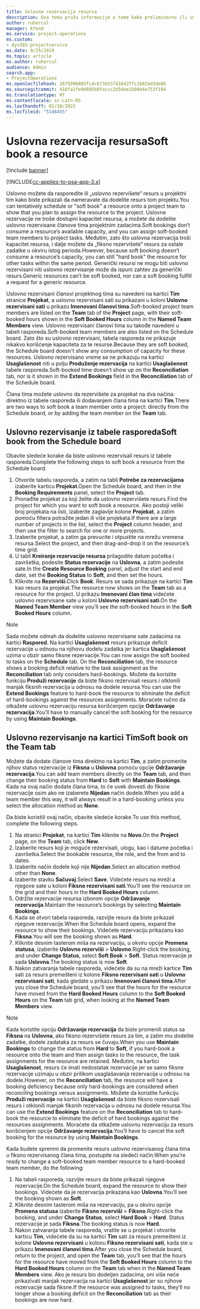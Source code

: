 ```yaml
---
title: Uslovna rezervacija resursa
description: Ova tema pruža informacije o tome kako preliminarno ili uslovno rezervisati članove projektnog tima.
author: ruhercul
manager: kfend
ms.service: project-operations
ms.custom:
- dyn365-projectservice
ms.date: 9/25/2019
ms.topic: article
ms.author: ruhercul
audience: Admin
search.app:
- ProjectOperations
ms.openlocfilehash: 2675096085fc4c673d15741042ffc1b82ed3de8b
ms.sourcegitcommit: 418fa1fe9d605b8faccc2d5dee1b04b4e753f194
ms.translationtype: HT
ms.contentlocale: sr-Latn-RS
ms.lasthandoff: 02/10/2021
ms.locfileid: "5146455"
---
```

# <a name="soft-book-a-resource"></a><span data-ttu-id="3f584-103">Uslovna rezervacija resursa</span><span class="sxs-lookup"><span data-stu-id="3f584-103">Soft book a resource</span></span>

[!include [banner](../includes/psa-now-project-operations.md)]

[!INCLUDE[cc-applies-to-psa-app-3.x](../includes/cc-applies-to-psa-app-3x.md)]

<span data-ttu-id="3f584-104">Uslovno možete da rasporedite ili „uslovno rezervišete“ resurs u projektni tim kako biste prikazali da nameravate da dodelite resurs tom projektu.</span><span class="sxs-lookup"><span data-stu-id="3f584-104">You can tentatively schedule or "soft book" a resource onto a project team to show that you plan to assign the resource to the project.</span></span> <span data-ttu-id="3f584-105">Uslovne rezervacije ne troše dostupni kapacitet resursa, a možete da dodelite uslovno rezervisane članove tima projektnim zadacima.</span><span class="sxs-lookup"><span data-stu-id="3f584-105">Soft bookings don’t consume a resource’s available capacity, and you can assign soft-booked team members to project tasks.</span></span> <span data-ttu-id="3f584-106">Međutim, zato što uslovna rezervacija troši kapacitet resursa, i dalje možete da „fiksno rezervišete“ resurs za ostale zadatke u okviru istog perioda.</span><span class="sxs-lookup"><span data-stu-id="3f584-106">However, because soft booking doesn’t consume a resource’s capacity, you can still "hard book" the resource for other tasks within the same period.</span></span> <span data-ttu-id="3f584-107">Generički resursi ne mogu biti uslovno rezervisani niti uslovno rezervisanje može da ispuni zahtev za generički resurs.</span><span class="sxs-lookup"><span data-stu-id="3f584-107">Generic resources can’t be soft booked, nor can a soft booking fulfill a request for a generic resource.</span></span>

<span data-ttu-id="3f584-108">Uslovno rezervisani članovi projektnog tima su navedeni na kartici **Tim** stranice **Projekat**, a uslovno rezervisani sati su prikazani u koloni **Uslovno rezervisani sati** u prikazu **Imenovani članovi tima**.</span><span class="sxs-lookup"><span data-stu-id="3f584-108">Soft-booked project team members are listed on the **Team** tab of the **Project** page, with their soft-booked hours shown in the **Soft Booked Hours** column in the **Named Team Members** view.</span></span> <span data-ttu-id="3f584-109">Uslovno rezervisani članovi tima su takođe navedeni u tabeli rasporeda.</span><span class="sxs-lookup"><span data-stu-id="3f584-109">Soft-booked team members are also listed on the Schedule board.</span></span> <span data-ttu-id="3f584-110">Zato što su uslovno rezervisani, tabela rasporeda ne prikazuje nikakvo korišćenje kapaciteta za te resurse.</span><span class="sxs-lookup"><span data-stu-id="3f584-110">Because they are soft booked, the Schedule board doesn't show any consumption of capacity for these resources.</span></span> <span data-ttu-id="3f584-111">Uslovno rezervisano vreme se ne prikazuju na kartici **Usaglašenost** niti u polju **Produženje rezervacija** na kartici **Usaglašenost** tabele rasporeda.</span><span class="sxs-lookup"><span data-stu-id="3f584-111">Soft-booked time doesn’t show up on the **Reconciliation** tab, nor is it shown in the **Extend Bookings** field in the **Reconciliation** tab of the Schedule board.</span></span> 

<span data-ttu-id="3f584-112">Člana tima možete uslovno da rezervišete za projekat na dva načina: direktno iz tabele rasporeda ili dodavanjem člana tima na kartici **Tim**.</span><span class="sxs-lookup"><span data-stu-id="3f584-112">There are two ways to soft book a team member onto a project: directly from the Schedule board, or by adding the team member on the **Team** tab.</span></span> 

## <a name="soft-book-from-the-schedule-board"></a><span data-ttu-id="3f584-113">Uslovno rezervisanje iz tabele rasporeda</span><span class="sxs-lookup"><span data-stu-id="3f584-113">Soft book from the Schedule board</span></span>
<span data-ttu-id="3f584-114">Obavite sledeće korake da biste uslovno rezervisali resurs iz tabele rasporeda.</span><span class="sxs-lookup"><span data-stu-id="3f584-114">Complete the following steps to soft book a resource from the Schedule board.</span></span> 

1. <span data-ttu-id="3f584-115">Otvorite tabelu rasporeda, a zatim na tabli **Potrebe za rezervacijama** izaberite karticu **Projekat**.</span><span class="sxs-lookup"><span data-stu-id="3f584-115">Open the Schedule board, and then in the **Booking Requirements** panel, select the **Project** tab.</span></span>
2. <span data-ttu-id="3f584-116">Pronađite projekat za koji želite da uslovno rezervišete resurs.</span><span class="sxs-lookup"><span data-stu-id="3f584-116">Find the project for which you want to soft book a resource.</span></span> <span data-ttu-id="3f584-117">Ako postoji veliki broj projekata na listi, izaberite zaglavlje kolone **Projekat**, a zatim pomoću filtera potražite jedan ili više projekata.</span><span class="sxs-lookup"><span data-stu-id="3f584-117">If there are a large number of projects in the list, select the **Project** column header, and then use the filter to search for one or more projects.</span></span>
3. <span data-ttu-id="3f584-118">Izaberite projekat, a zatim ga prevucite i otpustite na mrežu vremena resursa.</span><span class="sxs-lookup"><span data-stu-id="3f584-118">Select the project, and then drag-and-drop it on the resource’s time grid.</span></span>
5. <span data-ttu-id="3f584-119">U tabli **Kreiranje rezervacije resursa** prilagodite datum početka i završetka, podesite **Status rezervacije** na **Uslovna**, a zatim podesite sate.</span><span class="sxs-lookup"><span data-stu-id="3f584-119">In the **Create Resource Booking** panel, adjust the start and end date, set the **Booking Status** to **Soft**, and then set the hours.</span></span> 
6. <span data-ttu-id="3f584-120">Kliknite na **Rezerviši**.</span><span class="sxs-lookup"><span data-stu-id="3f584-120">Click **Book**.</span></span> <span data-ttu-id="3f584-121">Resurs se sada prikazuje na kartici **Tim** kao resurs za projekat.</span><span class="sxs-lookup"><span data-stu-id="3f584-121">The resource now shows on the **Team** tab as a resource for the project.</span></span> <span data-ttu-id="3f584-122">U prikazu **Imenovani član tima** videćete uslovno rezervisane sate u koloni **Uslovno rezervisani sati**.</span><span class="sxs-lookup"><span data-stu-id="3f584-122">On the **Named Team Member** view you’ll see the soft-booked hours in the **Soft Booked Hours** column.</span></span>

> [!NOTE]
> <span data-ttu-id="3f584-123">Sada možete odmah da dodelite uslovno rezervisane sate zadacima na kartici **Raspored**. Na kartici **Usaglašenost** resurs prikazuje deficit rezervacije u odnosu na njihovu dodelu zadatka jer kartica **Usaglašenost** uzima u obzir samo fiksne rezervacije.</span><span class="sxs-lookup"><span data-stu-id="3f584-123">You can now assign the soft booked to tasks on the **Schedule** tab. On the **Reconciliation** tab, the resource shows a booking deficit relative to the task assignment as the **Reconciliation** tab only considers hard-bookings.</span></span> <span data-ttu-id="3f584-124">Možete da koristite funkciju **Produži rezervacije** da biste fiksno rezervisali resurs i otklonili manjak fiksnih rezervacija u odnosu na dodele resursa.</span><span class="sxs-lookup"><span data-stu-id="3f584-124">You can use the **Extend Bookings** feature to hard-book the resource to eliminate the deficit of hard-bookings against the resources assignments.</span></span> <span data-ttu-id="3f584-125">Moraćete ručno da otkažete uslovnu rezervaciju resursa korišćenjem opcije **Održavanje rezervacija**.</span><span class="sxs-lookup"><span data-stu-id="3f584-125">You’ll have to manually cancel the soft booking for the resource by using **Maintain Bookings**.</span></span>

## <a name="soft-book-on-the-team-tab"></a><span data-ttu-id="3f584-126">Uslovno rezervisanje na kartici Tim</span><span class="sxs-lookup"><span data-stu-id="3f584-126">Soft book on the Team tab</span></span>

<span data-ttu-id="3f584-127">Možete da dodate članove tima direktno na kartici **Tim**, a zatim promenite njihov status rezervacije iz **Fiksna** u **Uslovna** pomoću opcije **Održavanje rezervacija**.</span><span class="sxs-lookup"><span data-stu-id="3f584-127">You can add team members directly on the **Team** tab, and then change their booking status from **Hard** to **Soft** with **Maintain Bookings**.</span></span> <span data-ttu-id="3f584-128">Kada na ovaj način dodate člana tima, to će uvek dovesti do fiksne rezervacije osim ako ne izaberete **Nijedan** način dodele.</span><span class="sxs-lookup"><span data-stu-id="3f584-128">When you add a team member this way, it will always result in a hard-booking unless you select the allocation method as **None**.</span></span>

<span data-ttu-id="3f584-129">Da biste koristili ovaj način, obavite sledeće korake.</span><span class="sxs-lookup"><span data-stu-id="3f584-129">To use this method, complete the following steps.</span></span>

1. <span data-ttu-id="3f584-130">Na stranici **Projekat**, na kartici **Tim** kliknite na **Novo**.</span><span class="sxs-lookup"><span data-stu-id="3f584-130">On the **Project** page, on the **Team** tab, click **New**.</span></span>
2. <span data-ttu-id="3f584-131">Izaberite resurs koji je moguće rezervisati, ulogu, kao i datume početka i završetka.</span><span class="sxs-lookup"><span data-stu-id="3f584-131">Select the bookable resource, the role, and the from and to dates.</span></span>
3. <span data-ttu-id="3f584-132">Izaberite način dodele koji nije **Nijedan**.</span><span class="sxs-lookup"><span data-stu-id="3f584-132">Select an allocation method other than **None**.</span></span>
4. <span data-ttu-id="3f584-133">Izaberite stavku **Sačuvaj**.</span><span class="sxs-lookup"><span data-stu-id="3f584-133">Select **Save**.</span></span> <span data-ttu-id="3f584-134">Videćete resurs na mreži a njegove sate u koloni **Fiksno rezervisani sati**.</span><span class="sxs-lookup"><span data-stu-id="3f584-134">You’ll see the resource on the grid and their hours in the **Hard Booked Hours** column.</span></span>
5. <span data-ttu-id="3f584-135">Održite rezervacije resursa izborom opcije **Održavanje rezervacija**.</span><span class="sxs-lookup"><span data-stu-id="3f584-135">Maintain the resource’s bookings by selecting **Maintain Bookings**.</span></span>
6. <span data-ttu-id="3f584-136">Kada se otvori tabela rasporeda, razvijte resurs da biste prikazali njegove rezervacije.</span><span class="sxs-lookup"><span data-stu-id="3f584-136">When the Schedule board opens, expand the resource to show their bookings.</span></span> <span data-ttu-id="3f584-137">Videćete rezervaciju prikazanu kao **Fiksna**.</span><span class="sxs-lookup"><span data-stu-id="3f584-137">You will see the booking shown as **Hard**.</span></span>
7. <span data-ttu-id="3f584-138">Kliknite desnim tasterom miša na rezervaciju, u okviru opcije **Promena statusa**, izaberite **Uslovno rezerviši** \> **Uslovno**.</span><span class="sxs-lookup"><span data-stu-id="3f584-138">Right-click the booking, and under **Change Status**, select **Soft Book** \> **Soft**.</span></span> <span data-ttu-id="3f584-139">Status rezervacije je sada **Uslovna**.</span><span class="sxs-lookup"><span data-stu-id="3f584-139">The booking status is now **Soft**.</span></span>
8. <span data-ttu-id="3f584-140">Nakon zatvaranja tabele rasporeda, videćete da su na mreži kartice **Tim** sati za resurs premešteni iz kolone **Fiksno rezervisani sati** u **Uslovno rezervisani sati**, kada gledate u prikazu **Imenovani članovi tima**.</span><span class="sxs-lookup"><span data-stu-id="3f584-140">After you close the Schedule board, you’ll see that the hours for the resource have moved from the **Hard Booked Hours** column to the **Soft Booked Hours** on the **Team** tab grid, when looking at the **Named Team Members** view.</span></span>

> [!NOTE]
> <span data-ttu-id="3f584-141">Kada koristite opciju **Održavanje rezervacija** da biste promenili status sa **Fiksna** na **Uslovna**, ako fiksno rezervišete resurs za tim, a zatim mu dodelite zadatke, dodele zadataka za resurs se čuvaju.</span><span class="sxs-lookup"><span data-stu-id="3f584-141">When you use **Maintain Bookings** to change the status from **Hard** to **Soft**, if you hard-book a resource onto the team and then assign tasks to the resource, the task assignments for the resource are retained.</span></span> <span data-ttu-id="3f584-142">Međutim, na kartici **Usaglašenost**, resurs će imati nedostatak rezervacije jer se samo fiksne rezervacije uzimaju u obzir prilikom usaglašavanja rezervacija u odnosu na dodele.</span><span class="sxs-lookup"><span data-stu-id="3f584-142">However, on the **Reconciliation** tab, the resource will have a booking deficiency because only hard-bookings are considered when reconciling bookings versus assignments.</span></span> <span data-ttu-id="3f584-143">Možete da koristite funkciju **Produži rezervacije** na kartici **Usaglašenost** da biste fiksno rezervisali resurs i otklonili manjak fiksnih rezervacija u odnosu na dodele resursa.</span><span class="sxs-lookup"><span data-stu-id="3f584-143">You can use the **Extend Bookings** feature on the **Reconciliation** tab to hard-book the resource to eliminate the deficit of hard bookings against the resources assignments.</span></span> <span data-ttu-id="3f584-144">Moraćete da otkažete uslovnu rezervaciju za resurs korišćenjem opcije **Održavanje rezervacija**.</span><span class="sxs-lookup"><span data-stu-id="3f584-144">You’ll have to cancel the soft booking for the resource by using **Maintain Bookings**.</span></span>

<span data-ttu-id="3f584-145">Kada budete spremni da promenite resurs uslovno rezervisanog člana tima u fiksno rezervisanog člana tima, postupite na sledeći način:</span><span class="sxs-lookup"><span data-stu-id="3f584-145">When you’re ready to change a soft-booked team member resource to a hard-booked team member, do the following:</span></span>

1. <span data-ttu-id="3f584-146">Na tabeli rasporeda, razvijte resurs da biste prikazali njegove rezervacije.</span><span class="sxs-lookup"><span data-stu-id="3f584-146">On the Schedule board, expand the resource to show their bookings.</span></span> <span data-ttu-id="3f584-147">Videćete da je rezervacija prikazana kao **Uslovna**.</span><span class="sxs-lookup"><span data-stu-id="3f584-147">You’ll see the booking shown as **Soft**.</span></span>
2. <span data-ttu-id="3f584-148">Kliknite desnim tasterom miša na rezervaciju, pa u okviru opcije **Promena statusa** izaberite **Fiksno rezerviši** \> **Fiksno**.</span><span class="sxs-lookup"><span data-stu-id="3f584-148">Right-click the booking, and under **Change Status**, select **Hard Book** \> **Hard**.</span></span> <span data-ttu-id="3f584-149">Status rezervacije je sada **Fiksna**.</span><span class="sxs-lookup"><span data-stu-id="3f584-149">The booking status is now **Hard**.</span></span>
3. <span data-ttu-id="3f584-150">Nakon zatvaranja tabele rasporeda, vratite se u projekat i otvorite karticu **Tim**, videćete da su na kartici **Tim** sati za resurs premešteni iz kolone **Uslovno rezervisani** u kolonu **Fiksno rezervisani sati**, kada ste u prikazu **Imenovani članovi tima**.</span><span class="sxs-lookup"><span data-stu-id="3f584-150">After you close the Schedule board, return to the project, and open the **Team** tab, you’ll see that the hours for the resource have moved from the **Soft Booked Hours** column to the **Hard Booked Hours** column on the **Team** tab when in the **Named Team Members** view.</span></span> <span data-ttu-id="3f584-151">Ako je resurs bio dodeljen zadacima, oni više neće prikazivati manjak rezervacija na kartici **Usaglašenost** jer su njihove rezervacije sada fiksne.</span><span class="sxs-lookup"><span data-stu-id="3f584-151">If the resource was assigned to tasks, they’ll no longer show a booking deficit on the **Reconciliation** tab as their bookings are now hard.</span></span>

